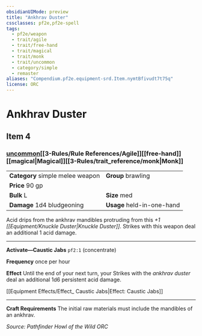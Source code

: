 ```yaml
---
obsidianUIMode: preview
title: "Ankhrav Duster"
cssclasses: pf2e,pf2e-spell
tags:
  - pf2e/weapon
  - trait/agile
  - trait/free-hand
  - trait/magical
  - trait/monk
  - trait/uncommon
  - category/simple
  - remaster
aliases: "Compendium.pf2e.equipment-srd.Item.nymtBfivudt7t75q"
license: ORC
---
```

# Ankhrav Duster
## Item 4
### [uncommon](uncommon.md "Uncommon Rarity Trait")[[3-Rules/Rule References/Agile]][[free-hand]][[magical|Magical]][[3-Rules/trait_reference/monk|Monk]] 

|  |  |
| -- | -- |
| **Category** simple melee weapon | **Group** brawling |
| **Price** 90 gp |  |
| **Bulk** L | **Size** med |
| **Damage** 1d4 bludgeoning  | **Usage** held-in-one-hand |



Acid drips from the ankhrav mandibles protruding from this _+1 [[Equipment/Knuckle Duster|Knuckle Duster]]_. Strikes with this weapon deal an additional 1 acid damage.

* * *

**Activate—Caustic Jabs** `pf2:1` (concentrate)

**Frequency** once per hour

**Effect** Until the end of your next turn, your Strikes with the _ankhrav duster_ deal an additional 1d6 persistent acid damage.

[[Equipment Effects/Effect_ Caustic Jabs|Effect: Caustic Jabs]]

* * *

**Craft Requirements** The initial raw materials must include the mandibles of an ankhrav.

*Source: Pathfinder Howl of the Wild*
*ORC*